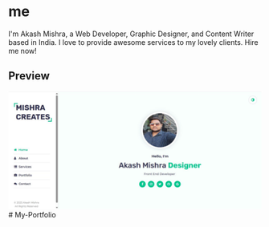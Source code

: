 # me
I'm Akash Mishra, a Web Developer, Graphic Designer, and Content Writer based in India. I love to provide awesome services to my lovely clients. Hire me now!

## Preview
<img src="https://github.com/MishraAkash2001/My-Portfolio/blob/main/me-ss.jpg"/>
# My-Portfolio
